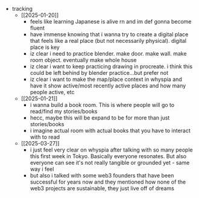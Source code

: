   * tracking
    * [[2025-01-20]]
      * feels like learning Japanese is alive rn and im def gonna become fluent
      * have immense knowing that i wanna try to create a digital place that feels like a real place (but not necessarily physical). digital place is key
      * iz clear i need to practice blender. make door. make wall. make room object. eventually make whole house
      * iz clear i want to keep practicing drawing in procreate. i think this could be left behind by blender practice...but prefer not
      * iz clear i want to make the map/place context in whyspia and have it show active/most recently active places and how many people active, etc
    * [[2025-01-21]]
      * i wanna build a book room. This is where people will go to read/find my stories/books
      * hecc, maybe this will be expand to be for more than just stories/books
      * i imagine actual room with actual books that you have to interact with to read
    * [[2025-03-27]]
      * i just feel very clear on whyspia after talking with so many people this first week in Tokyo. Basically everyone resonates. But also everyone can see it's not really tangible or grounded yet - same way i feel
      * but also i talked with some web3 founders that have been successful for years now and they mentioned how none of the web3 projects are sustainable, they just live off of dreams